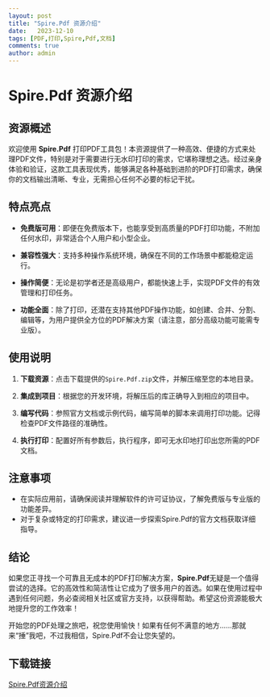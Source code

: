 ```yaml
---
layout: post
title: "Spire.Pdf 资源介绍"
date:   2023-12-10
tags: [PDF,打印,Spire,Pdf,文档]
comments: true
author: admin
---
```

# Spire.Pdf 资源介绍

## 资源概述

欢迎使用 **Spire.Pdf** 打印PDF工具包！本资源提供了一种高效、便捷的方式来处理PDF文件，特别是对于需要进行无水印打印的需求，它堪称理想之选。经过亲身体验和验证，这款工具表现优秀，能够满足各种基础到进阶的PDF打印需求，确保你的文档输出清晰、专业，无需担心任何不必要的标记干扰。

## 特点亮点

- **免费版可用**：即便在免费版本下，也能享受到高质量的PDF打印功能，不附加任何水印，非常适合个人用户和小型企业。
  
- **兼容性强大**：支持多种操作系统环境，确保在不同的工作场景中都能稳定运行。
  
- **操作简便**：无论是初学者还是高级用户，都能快速上手，实现PDF文件的有效管理和打印任务。
  
- **功能全面**：除了打印，还潜在支持其他PDF操作功能，如创建、合并、分割、编辑等，为用户提供全方位的PDF解决方案（请注意，部分高级功能可能需专业版）。

## 使用说明

1. **下载资源**：点击下载提供的`Spire.Pdf.zip`文件，并解压缩至您的本地目录。
   
2. **集成到项目**：根据您的开发环境，将解压后的库正确导入到相应的项目中。
   
3. **编写代码**：参照官方文档或示例代码，编写简单的脚本来调用打印功能。记得检查PDF文件路径的准确性。

4. **执行打印**：配置好所有参数后，执行程序，即可无水印地打印出您所需的PDF文档。

## 注意事项

- 在实际应用前，请确保阅读并理解软件的许可证协议，了解免费版与专业版的功能差异。
- 对于复杂或特定的打印需求，建议进一步探索Spire.Pdf的官方文档获取详细指导。

## 结论

如果您正寻找一个可靠且无成本的PDF打印解决方案，**Spire.Pdf**无疑是一个值得尝试的选择。它的高效性和简洁性让它成为了很多用户的首选。如果在使用过程中遇到任何问题，务必查阅相关社区或官方支持，以获得帮助。希望这份资源能极大地提升您的工作效率！

开始您的PDF处理之旅吧，祝您使用愉快！如果有任何不满意的地方……那就来“捶”我吧，不过我相信，Spire.Pdf不会让您失望的。

## 下载链接

[Spire.Pdf资源介绍](https://pan.quark.cn/s/7aab2337a08e)